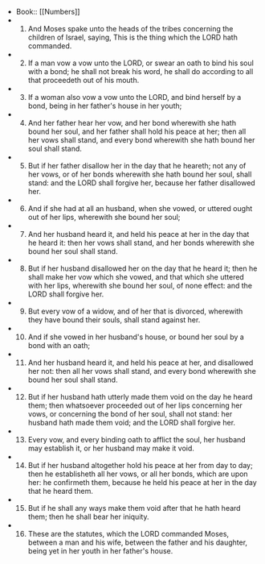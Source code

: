 - Book:: [[Numbers]]
- 1. And Moses spake unto the heads of the tribes concerning the children of Israel, saying, This is the thing which the LORD hath commanded.
- 2. If a man vow a vow unto the LORD, or swear an oath to bind his soul with a bond; he shall not break his word, he shall do according to all that proceedeth out of his mouth.
- 3. If a woman also vow a vow unto the LORD, and bind herself by a bond, being in her father's house in her youth;
- 4. And her father hear her vow, and her bond wherewith she hath bound her soul, and her father shall hold his peace at her; then all her vows shall stand, and every bond wherewith she hath bound her soul shall stand.
- 5. But if her father disallow her in the day that he heareth; not any of her vows, or of her bonds wherewith she hath bound her soul, shall stand: and the LORD shall forgive her, because her father disallowed her.
- 6. And if she had at all an husband, when she vowed, or uttered ought out of her lips, wherewith she bound her soul;
- 7. And her husband heard it, and held his peace at her in the day that he heard it: then her vows shall stand, and her bonds wherewith she bound her soul shall stand.
- 8. But if her husband disallowed her on the day that he heard it; then he shall make her vow which she vowed, and that which she uttered with her lips, wherewith she bound her soul, of none effect: and the LORD shall forgive her.
- 9. But every vow of a widow, and of her that is divorced, wherewith they have bound their souls, shall stand against her.
- 10. And if she vowed in her husband's house, or bound her soul by a bond with an oath;
- 11. And her husband heard it, and held his peace at her, and disallowed her not: then all her vows shall stand, and every bond wherewith she bound her soul shall stand.
- 12. But if her husband hath utterly made them void on the day he heard them; then whatsoever proceeded out of her lips concerning her vows, or concerning the bond of her soul, shall not stand: her husband hath made them void; and the LORD shall forgive her.
- 13. Every vow, and every binding oath to afflict the soul, her husband may establish it, or her husband may make it void.
- 14. But if her husband altogether hold his peace at her from day to day; then he establisheth all her vows, or all her bonds, which are upon her: he confirmeth them, because he held his peace at her in the day that he heard them.
- 15. But if he shall any ways make them void after that he hath heard them; then he shall bear her iniquity.
- 16. These are the statutes, which the LORD commanded Moses, between a man and his wife, between the father and his daughter, being yet in her youth in her father's house.

